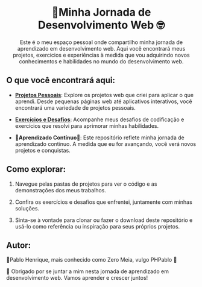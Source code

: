 <h1 align="center">🚀Minha Jornada de Desenvolvimento Web 🤓</h1>

<p align="center">Este é o meu espaço pessoal onde compartilho minha jornada de aprendizado em desenvolvimento web. Aqui você encontrará meus projetos, exercícios e experiências à medida que vou adquirindo novos conhecimentos e habilidades no mundo do desenvolvimento web.<p/>

## O que você encontrará aqui:

- [**Projetos Pessoais**](CursoHtmlCss): Explore os projetos web que criei para aplicar o que aprendi. Desde pequenas páginas web até aplicativos interativos, você encontrará uma variedade de projetos pessoais.

- [**Exercícios e Desafios**](CursoPython/Desafios): Acompanhe meus desafios de codificação e exercícios que resolvi para aprimorar minhas habilidades.

- 🚧**Aprendizado Contínuo**🚧: Este repositório reflete minha jornada de aprendizado contínuo. A medida que eu for avançando, você verá novos projetos e conquistas.

## Como explorar:

1. Navegue pelas pastas de projetos para ver o código e as demonstrações dos meus trabalhos.

2. Confira os exercícios e desafios que enfrentei, juntamente com minhas soluções.

3. Sinta-se à vontade para clonar ou fazer o download deste repositório e usá-lo como referência ou inspiração para seus próprios projetos.


## Autor:

🚀Pablo Henrique, mais conhecido como Zero Meia, vulgo PHPablo 🥇

🧠 Obrigado por se juntar a mim nesta jornada de aprendizado em desenvolvimento web. Vamos aprender e crescer juntos!
